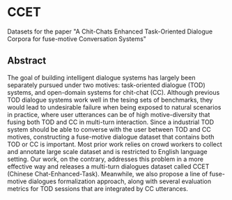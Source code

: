 # CCET
Datasets for the paper "A Chit-Chats Enhanced Task-Oriented Dialogue Corpora for fuse-motive Conversation Systems"

## Abstract
The goal of building intelligent dialogue systems has largely been separately pursued under two motives: task-oriented dialogue (TOD) systems, and open-domain systems for chit-chat (CC). Although previous TOD dialogue systems work well in the tesing sets of benchmarks, they would lead to undesirable failure when being exposed to natural scenarios in practice, where user utterances can be of high motive-diversity that fusing both TOD and CC in multi-turn interaction. 
Since a industrial TOD system should be able to converse with the user between TOD and CC motives, constructing a fuse-motive dialogue dataset that contains both TOD or CC is important. Most prior work relies on crowd workers to collect and annotate large scale dataset and is restricted to English language setting. Our work, on the contrary, addresses this problem in a more effective way and releases a multi-turn dialogues
dataset called CCET (Chinese Chat-Enhanced-Task). Meanwhile, we also propose a line of fuse-motive dialogues formalization approach, along with several evaluation metrics for TOD sessions that are integrated by CC utterances.

